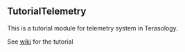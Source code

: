 TutorialTelemetry
-----------------

This is a tutorial module for telemetry system in Terasology.

See [wiki](https://github.com/Terasology/TutotialTelemetry/wiki) for the tutorial
